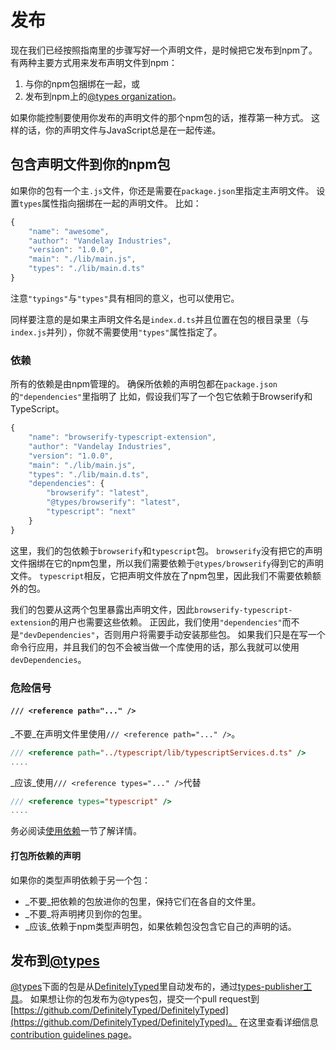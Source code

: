 # 发布

现在我们已经按照指南里的步骤写好一个声明文件，是时候把它发布到npm了。 有两种主要方式用来发布声明文件到npm：

1. 与你的npm包捆绑在一起，或
2. 发布到npm上的[@types organization](https://www.npmjs.com/~types)。

如果你能控制要使用你发布的声明文件的那个npm包的话，推荐第一种方式。 这样的话，你的声明文件与JavaScript总是在一起传递。

## 包含声明文件到你的npm包

如果你的包有一个主`.js`文件，你还是需要在`package.json`里指定主声明文件。 设置`types`属性指向捆绑在一起的声明文件。 比如：

```javascript
{
    "name": "awesome",
    "author": "Vandelay Industries",
    "version": "1.0.0",
    "main": "./lib/main.js",
    "types": "./lib/main.d.ts"
}
```

注意`"typings"`与`"types"`具有相同的意义，也可以使用它。

同样要注意的是如果主声明文件名是`index.d.ts`并且位置在包的根目录里（与`index.js`并列），你就不需要使用`"types"`属性指定了。

### 依赖

所有的依赖是由npm管理的。 确保所依赖的声明包都在`package.json`的`"dependencies"`里指明了 比如，假设我们写了一个包它依赖于Browserify和TypeScript。

```javascript
{
    "name": "browserify-typescript-extension",
    "author": "Vandelay Industries",
    "version": "1.0.0",
    "main": "./lib/main.js",
    "types": "./lib/main.d.ts",
    "dependencies": {
        "browserify": "latest",
        "@types/browserify": "latest",
        "typescript": "next"
    }
}
```

这里，我们的包依赖于`browserify`和`typescript`包。 `browserify`没有把它的声明文件捆绑在它的npm包里，所以我们需要依赖于`@types/browserify`得到它的声明文件。 `typescript`相反，它把声明文件放在了npm包里，因此我们不需要依赖额外的包。

我们的包要从这两个包里暴露出声明文件，因此`browserify-typescript-extension`的用户也需要这些依赖。 正因此，我们使用`"dependencies"`而不是`"devDependencies"`，否则用户将需要手动安装那些包。 如果我们只是在写一个命令行应用，并且我们的包不会被当做一个库使用的话，那么我就可以使用`devDependencies`。

### 危险信号

#### `/// <reference path="..." />`

_不要_在声明文件里使用`/// <reference path="..." />`。

```typescript
/// <reference path="../typescript/lib/typescriptServices.d.ts" />
....
```

_应该_使用`/// <reference types="..." />`代替

```typescript
/// <reference types="typescript" />
....
```

务必阅读[使用依赖](library-structures.md#consuming-dependencies)一节了解详情。

#### 打包所依赖的声明

如果你的类型声明依赖于另一个包：

* _不要_把依赖的包放进你的包里，保持它们在各自的文件里。
* _不要_将声明拷贝到你的包里。
* _应该_依赖于npm类型声明包，如果依赖包没包含它自己的声明的话。

## 发布到[@types](https://www.npmjs.com/~types)

[@types](https://www.npmjs.com/~types)下面的包是从[DefinitelyTyped](https://github.com/DefinitelyTyped/DefinitelyTyped)里自动发布的，通过[types-publisher工具](https://github.com/Microsoft/types-publisher)。 如果想让你的包发布为@types包，提交一个pull request到[https://github.com/DefinitelyTyped/DefinitelyTyped](https://github.com/DefinitelyTyped/DefinitelyTyped)。 在这里查看详细信息[contribution guidelines page](http://definitelytyped.org/guides/contributing.html)。

